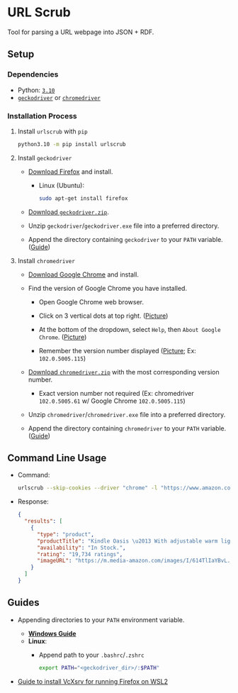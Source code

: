 # URL Scrub

Tool for parsing a URL webpage into JSON + RDF.

## Setup

### Dependencies

- Python: [`3.10`](https://www.python.org/downloads/)
- [`geckodriver`](https://github.com/mozilla/geckodriver/releases) or [`chromedriver`](https://chromedriver.chromium.org/downloads)

### Installation Process

1. Install `urlscrub` with `pip`

    ```bash
    python3.10 -m pip install urlscrub
    ```
  
2. Install `geckodriver`
   - [Download Firefox](https://www.mozilla.org/en-US/firefox/new/) and install.
     - Linux (Ubuntu):

        ```bash
        sudo apt-get install firefox
        ```

   - [Download `geckodriver.zip`](https://github.com/mozilla/geckodriver/releases).
   - Unzip `geckodriver`/`geckodriver.exe` file into a preferred directory.
   - Append the directory containing `geckodriver` to your `PATH` variable. ([Guide](#guide__append_path))

3. Install `chromedriver`
   - [Download Google Chrome](https://www.google.com/chrome/) and install.
   - Find the version of Google Chrome you have installed.
     - Open Google Chrome web browser.
     - Click on 3 vertical dots at top right. ([Picture](docs/images/chrome_version__1.png))

        <!-- <img src="docs/images/chrome_version__1.png" alt="drawing" style="height:100px;"/> -->

     - At the bottom of the dropdown, select `Help`, then `About Google Chrome`. ([Picture](docs/images/chrome_version__2.png))

        <!-- <img src="docs/images/chrome_version__2.png" alt="drawing" style="height:130px;"/> -->

     - Remember the version number displayed ([Picture](docs/images/chrome_version__3.png); Ex: `102.0.5005.115`)

        <!-- <img src="docs/images/chrome_version__3.png" alt="drawing" style="height:220px;"/> -->

   - [Download `chromedriver.zip`](https://chromedriver.chromium.org/downloads) with the most corresponding version number.
     - Exact version number not required (Ex: chromedriver `102.0.5005.61` w/ Google Chrome `102.0.5005.115`)
   - Unzip `chromedriver`/`chromedriver.exe` file into a preferred directory.
   - Append the directory containing `chromedriver` to your `PATH` variable. ([Guide](#guide__append_path))

## Command Line Usage

- Command:

  ```bash
  urlscrub --skip-cookies --driver "chrome" -l "https://www.amazon.com/All-new-Kindle-Oasis-now-with-adjustable-warm-light/dp/B07GRSK3HC"
  ```

- Response:

  ```json
  {
    "results": [
      {
        "type": "product",
        "productTitle": "Kindle Oasis \u2013 With adjustable warm light",
        "availability": "In Stock.",
        "rating": "19,734 ratings",
        "imageURL": "https://m.media-amazon.com/images/I/614TlIaYBvL._AC_SX679_.jpg"
      }
    ]
  }
  ```

## Guides

- <a id='guide__append_path'></a> Appending directories to your `PATH` environment variable.
  - **[Windows Guide](https://www.computerhope.com/issues/ch000549.htm)**
  - **Linux**:
    - Append path to your `.bashrc`/`.zshrc`

      ```bash
      export PATH="<geckodriver_dir>/:$PATH"
      ```

- [Guide to install VcXsrv for running Firefox on WSL2](https://www.youtube.com/watch?v=4SZXbl9KVsw)
